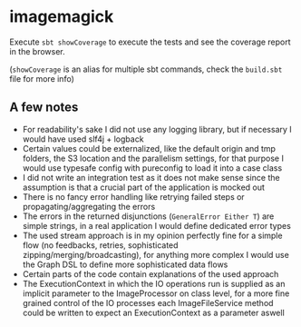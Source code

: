# imagemagick

Execute `sbt showCoverage` to execute the tests and see the coverage report in the browser.

(`showCoverage` is an alias for multiple sbt commands, check the `build.sbt` file for more info)

## A few notes

- For readability's sake I did not use any logging library, but if necessary I would have used slf4j + logback
- Certain values could be externalized, like the default origin and tmp folders, the S3 location and the parallelism settings,
for that purpose I would use typesafe config with pureconfig to load it into a case class
- I did not write an integration test as it does not make sense since the assumption is that a crucial part of the application is mocked out
- There is no fancy error handling like retrying failed steps or propagating/aggregating the errors
- The errors in the returned disjunctions (`GeneralError Either T`) are simple strings, in a real application I would define dedicated error types
- The used stream approach is in my opinion perfectly fine for a simple flow (no feedbacks, retries, sophisticated zipping/merging/broadcasting),
for anything more complex I would use the Graph DSL to define more sophisticated data flows
- Certain parts of the code contain explanations of the used approach
- The ExecutionContext in which the IO operations run is supplied as an implicit parameter to the ImageProcessor on class level, for a more fine grained control of the IO processes each ImageFileService method could be written to expect an ExecutionContext as a parameter aswell
